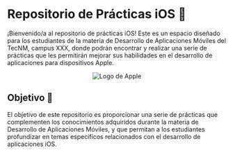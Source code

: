 # Repositorio de Prácticas iOS 📱

¡Bienvenido/a al repositorio de prácticas iOS! Este es un espacio diseñado para los estudiantes de la materia de Desarrollo de Aplicaciones Móviles del TecNM, campus XXX, donde podrán encontrar y realizar una serie de prácticas que les permitirán mejorar sus habilidades en el desarrollo de aplicaciones para dispositivos Apple.

<p align="center">
    <img src="https://upload.wikimedia.org/wikipedia/commons/thumb/f/fa/Apple_logo_black.svg/200px-Apple_logo_black.svg.png" alt="Logo de Apple">
</p>

## Objetivo 🎯

El objetivo de este repositorio es proporcionar una serie de prácticas que complementen los conocimientos adquiridos durante la materia de Desarrollo de Aplicaciones Móviles, y que permitan a los estudiantes profundizar en temas específicos relacionados con el desarrollo de aplicaciones iOS.
